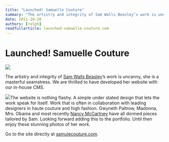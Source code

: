 ```yaml
---
title: "Launched! Samuelle Couture"
summary: "The artistry and integrity of Sam Walls Beasley’s work is uncanny, she is a masterful seamstress. We are thrilled to have developed her website with our in-house CMS."
date: 2011-10-20
authors: [ralph]
readfullarticle: launched-samuelle-couture.com
---
```


# Launched! Samuelle Couture

<a href="http://samuellecouture.com/"><img src="/assets/img/blog/2011-10-20_1.png" class="center-element"></a>

The artistry and integrity of [Sam Walls Beasley](//samuellecouture.com/)’s work is uncanny, she is a masterful seamstress. We are thrilled to have developed her website with our in-house CMS.

<a href="http://samuellecouture.com/"><img src="/assets/img/blog/2011-10-20_2.png" class="float-left margin-right"></a>The website is nothing flashy. A simple under stated design that lets the work speak for itself. Work that is often in collaboration with leading designers in haute couture and high fashion. Gwyneth Paltrow, Madonna, Mrs. Obama and most recently [Nancy McCartney](http://samuellecouture.com/blog.php) have all donned pieces tailored by Sam. Looking forward adding this to the portfolio. Until then enjoy these stunning photos of her work.

Go to the site directly at [samulecouture.com](http://samuellecouture.com/).
